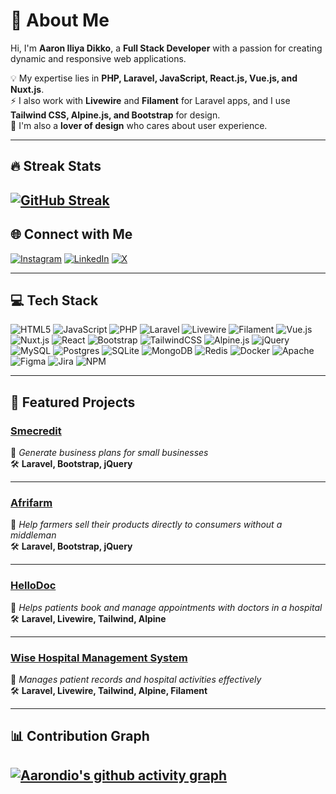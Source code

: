 # 👋 About Me
Hi, I'm **Aaron Iliya Dikko**, a **Full Stack Developer** with a passion for creating dynamic and responsive web applications.  

💡 My expertise lies in **PHP, Laravel, JavaScript, React.js, Vue.js, and Nuxt.js**.  
⚡ I also work with **Livewire** and **Filament** for Laravel apps, and I use **Tailwind CSS, Alpine.js, and Bootstrap** for design.  
🎨 I'm also a **lover of design** who cares about user experience.

---
## 🔥 Streak Stats  
[![GitHub Streak](https://streak-stats.demolab.com?user=Aarondio&theme=dark&hide_border=true)](https://git.io/streak-stats)
---

## 🌐 Connect with Me
[![Instagram](https://img.shields.io/badge/Instagram-%23E4405F.svg?logo=Instagram&logoColor=white)](https://instagram.com/aarondioo)
[![LinkedIn](https://img.shields.io/badge/LinkedIn-%230077B5.svg?logo=linkedin&logoColor=white)](https://linkedin.com/in/@aarondio)
[![X](https://img.shields.io/badge/X-black.svg?logo=X&logoColor=white)](https://x.com/aarondioo)

---

## 💻 Tech Stack
![HTML5](https://img.shields.io/badge/html5-%23E34F26.svg?style=flat&logo=html5&logoColor=white)
![JavaScript](https://img.shields.io/badge/javascript-%23323330.svg?style=flat&logo=javascript&logoColor=%23F7DF1E)
![PHP](https://img.shields.io/badge/php-%23777BB4.svg?style=flat&logo=php&logoColor=white)
![Laravel](https://img.shields.io/badge/laravel-%23FF2D20.svg?style=flat&logo=laravel&logoColor=white)
![Livewire](https://img.shields.io/badge/livewire-%23EF4444.svg?style=flat&logo=laravel&logoColor=white)
![Filament](https://img.shields.io/badge/filament-%23D946EF.svg?style=flat&logo=laravel&logoColor=white)
![Vue.js](https://img.shields.io/badge/vuejs-%2335495e.svg?style=flat&logo=vuedotjs&logoColor=%234FC08D)
![Nuxt.js](https://img.shields.io/badge/nuxtjs-00DC82.svg?style=flat&logo=nuxtdotjs&logoColor=white)
![React](https://img.shields.io/badge/react-%2320232a.svg?style=flat&logo=react&logoColor=%2361DAFB)
![Bootstrap](https://img.shields.io/badge/bootstrap-%238511FA.svg?style=flat&logo=bootstrap&logoColor=white)
![TailwindCSS](https://img.shields.io/badge/tailwindcss-%2338B2AC.svg?style=flat&logo=tailwind-css&logoColor=white)
![Alpine.js](https://img.shields.io/badge/alpinejs-%23000000.svg?style=flat&logo=alpinedotjs&logoColor=%238BC0D0)
![jQuery](https://img.shields.io/badge/jquery-%230769AD.svg?style=flat&logo=jquery&logoColor=white)
![MySQL](https://img.shields.io/badge/mysql-4479A1.svg?style=flat&logo=mysql&logoColor=white)
![Postgres](https://img.shields.io/badge/postgres-%23316192.svg?style=flat&logo=postgresql&logoColor=white)
![SQLite](https://img.shields.io/badge/sqlite-%2307405e.svg?style=flat&logo=sqlite&logoColor=white)
![MongoDB](https://img.shields.io/badge/MongoDB-%234ea94b.svg?style=flat&logo=mongodb&logoColor=white)
![Redis](https://img.shields.io/badge/redis-%23DD0031.svg?style=flat&logo=redis&logoColor=white)
![Docker](https://img.shields.io/badge/docker-%230db7ed.svg?style=flat&logo=docker&logoColor=white)
![Apache](https://img.shields.io/badge/apache-%23D42029.svg?style=flat&logo=apache&logoColor=white)
![Figma](https://img.shields.io/badge/figma-%23F24E1E.svg?style=flat&logo=figma&logoColor=white)
![Jira](https://img.shields.io/badge/jira-%230A0FFF.svg?style=flat&logo=jira&logoColor=white)
![NPM](https://img.shields.io/badge/NPM-%23CB3837.svg?style=flat&logo=npm&logoColor=white)

---

## 🚀 Featured Projects

### [Smecredit](https://github.com/Aarondio/smedanforme)
📌 *Generate business plans for small businesses*  
🛠 **Laravel, Bootstrap, jQuery**

---

### [Afrifarm](https://github.com/Aarondio/afrifarm)
📌 *Help farmers sell their products directly to consumers without a middleman*  
🛠 **Laravel, Bootstrap, jQuery**

---

### [HelloDoc](https://github.com/Aarondio/hellodoc)
📌 *Helps patients book and manage appointments with doctors in a hospital*  
🛠 **Laravel, Livewire, Tailwind, Alpine**

---

### [Wise Hospital Management System](https://github.com/Aarondio/hms)
📌 *Manages patient records and hospital activities effectively*  
🛠 **Laravel, Livewire, Tailwind, Alpine, Filament**

---

## 📊 Contribution Graph  
[![Aarondio's github activity graph](https://github-readme-activity-graph.vercel.app/graph?username=Aarondio&theme=react-dark&hide_border=true)](https://github.com/ashutosh00710/github-readme-activity-graph)
---
